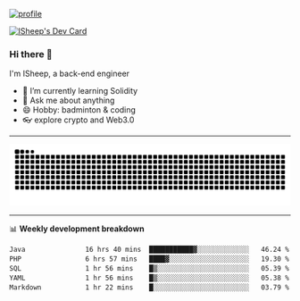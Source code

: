 [![profile](https://user-images.githubusercontent.com/54968314/208005045-e4b42f3b-833d-4242-bfcc-e764865553a2.svg)](https://www.calligrapher.ai/)

<a href="https://app.daily.dev/linziyang1106"><img src="https://api.daily.dev/devcards/v2/i4Spwx5Skx5FpTqWcwoit.png?r=kgx&type=wide" width="652" alt="ISheep's Dev Card"/></a>

### Hi there 🐏

I'm ISheep, a back-end engineer

- 🔭 I’m currently learning Solidity
- 💬 Ask me about anything
- 😄 Hobby: badminton & coding
- 👓 explore crypto and Web3.0

-------

![](https://raw.githubusercontent.com/ISheepp/ISheepp/output/github-contribution-grid-snake.svg)

-------

📊 **Weekly development breakdown**
<!--START_SECTION:waka-->

```txt
Java               16 hrs 40 mins  ███████████▓░░░░░░░░░░░░░   46.24 %
PHP                6 hrs 57 mins   ████▓░░░░░░░░░░░░░░░░░░░░   19.30 %
SQL                1 hr 56 mins    █▒░░░░░░░░░░░░░░░░░░░░░░░   05.39 %
YAML               1 hr 56 mins    █▒░░░░░░░░░░░░░░░░░░░░░░░   05.38 %
Markdown           1 hr 22 mins    █░░░░░░░░░░░░░░░░░░░░░░░░   03.79 %
```

<!--END_SECTION:waka-->
